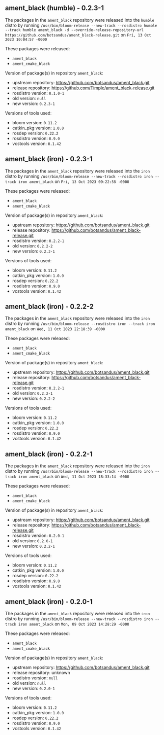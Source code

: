 ## ament_black (humble) - 0.2.3-1

The packages in the `ament_black` repository were released into the `humble` distro by running `/usr/bin/bloom-release --new-track --rosdistro humble --track humble ament_black -d --override-release-repository-url https://github.com/botsandus/ament_black-release.git` on `Fri, 13 Oct 2023 10:04:57 -0000`

These packages were released:
- `ament_black`
- `ament_cmake_black`

Version of package(s) in repository `ament_black`:

- upstream repository: https://github.com/botsandus/ament_black.git
- release repository: https://github.com/Timple/ament_black-release.git
- rosdistro version: `0.1.0-1`
- old version: `null`
- new version: `0.2.3-1`

Versions of tools used:

- bloom version: `0.11.2`
- catkin_pkg version: `1.0.0`
- rosdep version: `0.22.2`
- rosdistro version: `0.9.0`
- vcstools version: `0.1.42`


## ament_black (iron) - 0.2.3-1

The packages in the `ament_black` repository were released into the `iron` distro by running `/usr/bin/bloom-release --new-track --rosdistro iron --track iron ament_black` on `Fri, 13 Oct 2023 09:22:58 -0000`

These packages were released:
- `ament_black`
- `ament_cmake_black`

Version of package(s) in repository `ament_black`:

- upstream repository: https://github.com/botsandus/ament_black.git
- release repository: https://github.com/botsandus/ament_black-release.git
- rosdistro version: `0.2.2-1`
- old version: `0.2.2-2`
- new version: `0.2.3-1`

Versions of tools used:

- bloom version: `0.11.2`
- catkin_pkg version: `1.0.0`
- rosdep version: `0.22.2`
- rosdistro version: `0.9.0`
- vcstools version: `0.1.42`


## ament_black (iron) - 0.2.2-2

The packages in the `ament_black` repository were released into the `iron` distro by running `/usr/bin/bloom-release --rosdistro iron --track iron ament_black` on `Wed, 11 Oct 2023 22:18:39 -0000`

These packages were released:
- `ament_black`
- `ament_cmake_black`

Version of package(s) in repository `ament_black`:

- upstream repository: https://github.com/botsandus/ament_black.git
- release repository: https://github.com/botsandus/ament_black-release.git
- rosdistro version: `0.2.2-1`
- old version: `0.2.2-1`
- new version: `0.2.2-2`

Versions of tools used:

- bloom version: `0.11.2`
- catkin_pkg version: `1.0.0`
- rosdep version: `0.22.2`
- rosdistro version: `0.9.0`
- vcstools version: `0.1.42`


## ament_black (iron) - 0.2.2-1

The packages in the `ament_black` repository were released into the `iron` distro by running `/usr/bin/bloom-release --new-track --rosdistro iron --track iron ament_black` on `Wed, 11 Oct 2023 18:33:14 -0000`

These packages were released:
- `ament_black`
- `ament_cmake_black`

Version of package(s) in repository `ament_black`:

- upstream repository: https://github.com/botsandus/ament_black.git
- release repository: https://github.com/botsandus/ament_black-release.git
- rosdistro version: `0.2.0-1`
- old version: `0.2.0-1`
- new version: `0.2.2-1`

Versions of tools used:

- bloom version: `0.11.2`
- catkin_pkg version: `1.0.0`
- rosdep version: `0.22.2`
- rosdistro version: `0.9.0`
- vcstools version: `0.1.42`


## ament_black (iron) - 0.2.0-1

The packages in the `ament_black` repository were released into the `iron` distro by running `/usr/bin/bloom-release --new-track --rosdistro iron --track iron ament_black` on `Mon, 09 Oct 2023 14:28:29 -0000`

These packages were released:
- `ament_black`
- `ament_cmake_black`

Version of package(s) in repository `ament_black`:

- upstream repository: https://github.com/botsandus/ament_black.git
- release repository: unknown
- rosdistro version: `null`
- old version: `null`
- new version: `0.2.0-1`

Versions of tools used:

- bloom version: `0.11.2`
- catkin_pkg version: `1.0.0`
- rosdep version: `0.22.2`
- rosdistro version: `0.9.0`
- vcstools version: `0.1.42`


